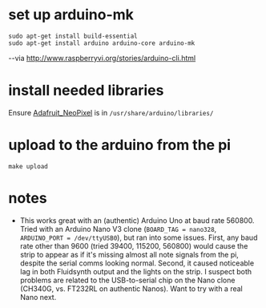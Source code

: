 # set up arduino-mk

```
sudo apt-get install build-essential
sudo apt-get install arduino arduino-core arduino-mk
```

--via http://www.raspberryvi.org/stories/arduino-cli.html

# install needed libraries

Ensure [Adafruit_NeoPixel](https://github.com/adafruit/Adafruit_NeoPixel) is in `/usr/share/arduino/libraries/`

# upload to the arduino from the pi

```
make upload
```

# notes

* This works great with an (authentic) Arduino Uno at baud rate 560800. Tried with an Arduino Nano V3 clone (`BOARD_TAG = nano328`, `ARDUINO_PORT = /dev/ttyUSB0`), but ran into some issues. First, any baud rate other than 9600 (tried 39400, 115200, 560800) would cause the strip to appear as if it's missing almost all note signals from the pi, despite the serial comms looking normal. Second, it caused noticeable lag in both Fluidsynth output and the lights on the strip. I suspect both problems are related to the USB-to-serial chip on the Nano clone (CH340G, vs. FT232RL on authentic Nanos). Want to try with a real Nano next.
